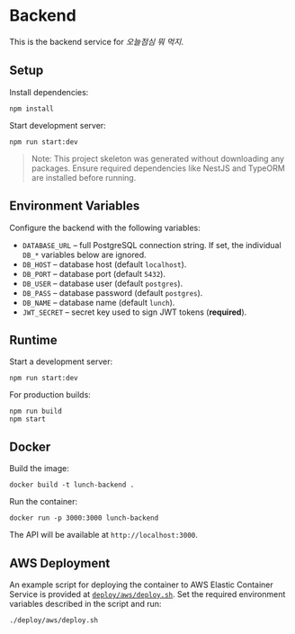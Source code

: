 # Backend

This is the backend service for *오늘점심 뭐 먹지*.

## Setup

Install dependencies:

```
npm install
```

Start development server:

```
npm run start:dev
```

> Note: This project skeleton was generated without downloading any packages. Ensure required dependencies like NestJS and TypeORM are installed before running.

## Environment Variables

Configure the backend with the following variables:

- `DATABASE_URL` – full PostgreSQL connection string. If set, the individual `DB_*` variables below are ignored.
- `DB_HOST` – database host (default `localhost`).
- `DB_PORT` – database port (default `5432`).
- `DB_USER` – database user (default `postgres`).
- `DB_PASS` – database password (default `postgres`).
- `DB_NAME` – database name (default `lunch`).
- `JWT_SECRET` – secret key used to sign JWT tokens (**required**).

## Runtime

Start a development server:

```
npm run start:dev
```

For production builds:

```
npm run build
npm start
```

## Docker

Build the image:

```
docker build -t lunch-backend .
```

Run the container:

```
docker run -p 3000:3000 lunch-backend
```

The API will be available at `http://localhost:3000`.

## AWS Deployment

An example script for deploying the container to AWS Elastic Container Service is provided at [`deploy/aws/deploy.sh`](deploy/aws/deploy.sh). Set the required environment variables described in the script and run:

```
./deploy/aws/deploy.sh
```
